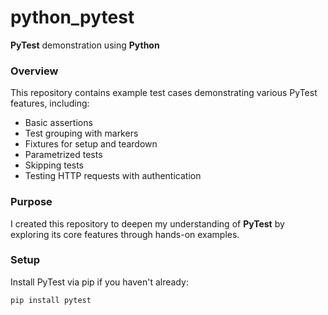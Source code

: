 # python_pytest

**PyTest** demonstration using **Python**

### Overview

This repository contains example test cases demonstrating various PyTest features, including:
- Basic assertions
- Test grouping with markers
- Fixtures for setup and teardown
- Parametrized tests
- Skipping tests
- Testing HTTP requests with authentication

### Purpose

I created this repository to deepen my understanding of **PyTest** by exploring its core features through hands-on examples.

### Setup

Install PyTest via pip if you haven't already:

```bash
pip install pytest
```
